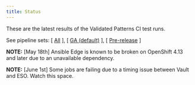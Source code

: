 ```yaml
---
title: Status
---
```


These are the latest results of the Validated Patterns CI test runs.

See pipeline sets: [ [All](/ci/?sets=all) ], [ [GA (default)](/ci/?sets=GA) ], [ [Pre-release](/ci/?sets=early) ]

<p class='ci-status'><b>NOTE:</b> [May 18th] Ansible Edge is known to be broken on OpenShift 4.13 and later due to an unavailable dependency.</p>
<p class='ci-status'><b>NOTE:</b> [June 1st] Some jobs are failing due to a timing issue between Vault and ESO. Watch this space.</p>

  <script type="text/javascript" src="/js/dashboard.js"></script>


  <div class='ci-results'>
    <p id="ci-dataset"> </p>
    <script>
      obtainBadges({ 'target':'ci-dataset' });
    </script>
  </div>
